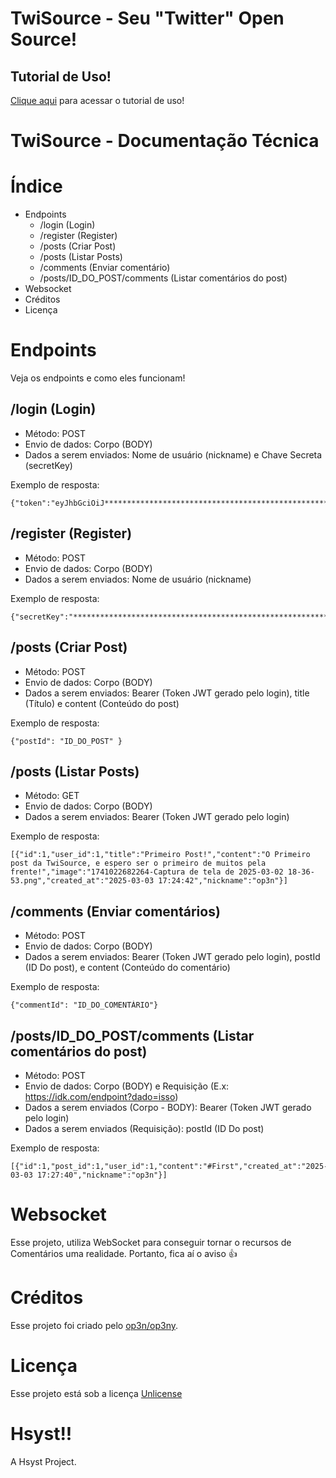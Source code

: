 # TwiSource - Seu "Twitter" Open Source!

## Tutorial de Uso!
[Clique aqui](https://github.com/Hsyst/TwiSource/blob/main/how-to-use.md) para acessar o tutorial de uso!

# TwiSource - Documentação Técnica

# Índice
- Endpoints
  - /login (Login)
  - /register (Register)
  - /posts (Criar Post)
  - /posts (Listar Posts)
  - /comments (Enviar comentário)
  - /posts/ID_DO_POST/comments (Listar comentários do post)
- Websocket
- Créditos
- Licença

# Endpoints
Veja os endpoints e como eles funcionam!

## /login (Login)
- Método: POST
- Envio de dados: Corpo (BODY)
- Dados a serem enviados: Nome de usuário (nickname) e Chave Secreta (secretKey)

Exemplo de resposta:
```
{"token":"eyJhbGciOiJ*************************************************************************************************************************"}
```



## /register (Register)
- Método: POST
- Envio de dados: Corpo (BODY)
- Dados a serem enviados: Nome de usuário (nickname)

Exemplo de resposta:
```
{"secretKey":"************************************************************"}
```


## /posts (Criar Post)
- Método: POST
- Envio de dados: Corpo (BODY)
- Dados a serem enviados: Bearer (Token JWT gerado pelo login), title (Título) e content (Conteúdo do post)

Exemplo de resposta:
```
{"postId": "ID_DO_POST" }
```


## /posts (Listar Posts)
- Método: GET
- Envio de dados: Corpo (BODY)
- Dados a serem enviados: Bearer (Token JWT gerado pelo login)

Exemplo de resposta:
```
[{"id":1,"user_id":1,"title":"Primeiro Post!","content":"O Primeiro post da TwiSource, e espero ser o primeiro de muitos pela frente!","image":"1741022682264-Captura de tela de 2025-03-02 18-36-53.png","created_at":"2025-03-03 17:24:42","nickname":"op3n"}]
```


## /comments (Enviar comentários)
- Método: POST
- Envio de dados: Corpo (BODY)
- Dados a serem enviados: Bearer (Token JWT gerado pelo login), postId (ID Do post), e content (Conteúdo do comentário)

Exemplo de resposta:
```
{"commentId": "ID_DO_COMENTÁRIO"}
```

## /posts/ID_DO_POST/comments (Listar comentários do post)
- Método: POST
- Envio de dados: Corpo (BODY) e Requisição (E.x: https://idk.com/endpoint?dado=isso)
- Dados a serem enviados (Corpo - BODY): Bearer (Token JWT gerado pelo login)
- Dados a serem enviados (Requisição): postId (ID Do post)

Exemplo de resposta:
```
[{"id":1,"post_id":1,"user_id":1,"content":"#First","created_at":"2025-03-03 17:27:40","nickname":"op3n"}]
```

# Websocket
Esse projeto, utiliza WebSocket para conseguir tornar o recursos de Comentários uma realidade. Portanto, fica aí o aviso 👍

# Créditos
Esse projeto foi criado pelo [op3n/op3ny](https://github.com/op3ny).

# Licença
Esse projeto está sob a licença [Unlicense](https://github.com/Hsyst/TwiSource/blob/main/LICENSE)

# Hsyst!!
A Hsyst Project.
